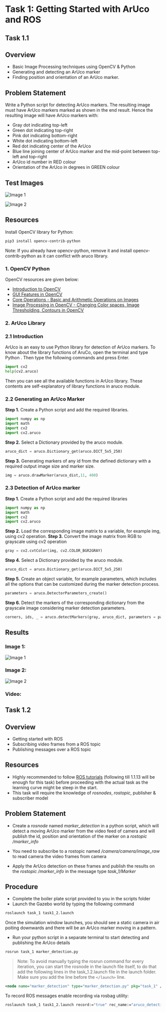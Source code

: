 # Task 1: Getting Started with ArUco and ROS

## Task 1.1

## Overview
- Basic Image Processing techniques using OpenCV & Python
- Generating and detecting an ArUco marker
- Finding position and orientation of an ArUco marker.

## Problem Statement

Write a Python script for detecting ArUco markers. The resulting image must have ArUco markers marked as shown in the end result. Hence the resulting image will have ArUco markers with:

- Gray dot indicating top-left
- Green dot indicating top-right
- Pink dot indicating bottom-right
- White dot indicating bottom-left
- Red dot indicating center of the ArUco
- Blue line joining center of ArUco marker and the mid-point between top-left and top-right
- ArUco id number in RED colour
- Orientation of the ArUco in degrees in GREEN colour

## Test Images
![Image 1](../pics/task_1/test_image1.png)

![Image 2](../pics/task_1/test_image2.png)

## Resources

Install OpenCV library for Python:
```bash
pip3 install opencv-contrib-python
```
Note: If you already have opencv-python, remove it and install opencv-contrib-python as it can conflict with aruco library.

### 1. OpenCV Python
OpenCV resources are given below:
- [Introduction to OpenCV](https://docs.opencv.org/4.5.3/da/df6/tutorial_py_table_of_contents_setup.html)
- [GUI Features in OpenCV](https://docs.opencv.org/4.5.3/dc/d4d/tutorial_py_table_of_contents_gui.html)
- [Core Operations - Basic and Arithmetic Operations on Images](https://docs.opencv.org/4.5.3/d7/d16/tutorial_py_table_of_contents_core.html)
- [Image Processing in OpenCV - Changing Color spaces, Image Thresholding, Contours in OpenCV](https://docs.opencv.org/4.5.3/d2/d96/tutorial_py_table_of_contents_imgproc.html)

### 2. ArUco Library
### 2.1 Introduction
ArUco is an easy to use Python library for detection of ArUco markers. To know about the library functions of AruCo, open the terminal and type Python . Then type the following commands and press Enter.
```python
import cv2
help(cv2.aruco)
```
Then you can see all the available functions in ArUco library. These contents are self-explanatory of library functions in aruco module.

### 2.2 Generating an ArUco Marker
**Step 1.** Create a Python script and add the required libraries.
```python
import numpy as np
import math
import cv2
import cv2.aruco
```
**Step 2.** Select a Dictionary provided by the aruco module.
```python
aruco_dict = aruco.Dictionary_get(aruco.DICT_5x5_250)
```

**Step 3.** Generating markers of any id from the defined dictionary with a required output image size  and marker size.
```python
img = aruco.drawMarker(aruco_dist,11, 400)
```

### 2.3 Detection of ArUco marker
**Step 1.** Create a Python script and add the required libraries
```python
import numpy as np
import math
import cv2
import cv2.aruco
```
**Step 2.** Load the corresponding image matrix to a variable, for example img, using cv2 operation.
**Step 3.** Convert the image matrix from RGB to grayscale using cv2 operation
```python
gray = cv2.cvtColor(img, cv2.COLOR_BGR2GRAY)
```
**Step 4.** Select a Dictionary provided by the aruco module.
```python
aruco_dict = aruco.Dictionary_get(aruco.DICT_5x5_250)
```
**Step 5.** Create an object variable, for example parameters, which includes all the options that can be customized during the marker detection process.
```python
parameters = aruco.DetectorParameters_create()
```
**Step 6.** Detect the markers of the corresponding dictionary from the grayscale image considering marker detection parameters.
```python
corners, ids, _ = aruco.detectMarkers(gray, aruco_dict, parameters = parameters)
```
## Results

### Image 1:
![Image 1](../pics/task_1/result_image_1.png)

### Image 2:
![Image 2](../pics/task_1/result_image_2.png)

### Video:



## Task 1.2

## Overview
- Getting started with ROS
- Subscribing video frames from a ROS topic
- Publishing messages over a ROS topic

## Resources
- Highly recommended to follow [ROS tutorials](http://wiki.ros.org/ROS/Tutorials) (following till 1.1.13 will be enough for this task) before proceeding with the actual task as the learning curve might be steep in the start.
- This task will require the knowledge of _rosnodes_, _rostopic_, publisher & subscriber model

## Problem Statement

- Create a _rosnode_ named _marker_detection_ in a python script, which will detect a moving ArUco marker from the video feed of camera and will publish the id, position and orientation of the marker on a _rostopic /marker_info_

- You need to subscribe to a rostopic named _/camera/camera/image_raw_ to read camera the video frames from camera

- Apply the ArUco detection on these frames and publish the results on the _rostopic /marker_info_ in the message type _task_1/Marker_

## Procedure

- Complete the boiler plate script provided to you in the scripts folder
- Launch the Gazebo world by typing the following command
```bash
roslaunch task_1 task1_2.launch
```
Once the simulation window launches, you should see a static camera in air poiting downwards and there will be an ArUco marker moving in a pattern.

- Run your python script in a separate terminal to start detecting and publishing the ArUco details
```bash
rosrun task_1 marker_detection.py
``` 
> Note: To avoid manually typing the rosrun command for every iteration, you can start the rosnode in the launch file itself, to do that add the following lines in the task_1.2.launch file in the launch folder. Make sure you add the line before the ```</launch>``` line.
```xml
<node name="marker_detection" type="marker_detection.py" pkg="task_1" />
```
To record ROS messages enable recording via rosbag utility:
```bash
roslaunch task_1 task1_2.launch record:="true" rec_name:="aruco_detection.bag"
```
